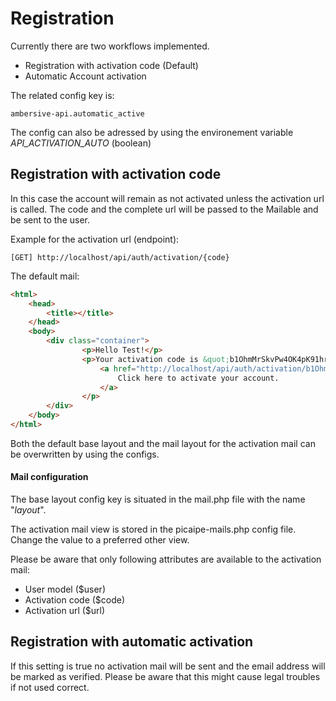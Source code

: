 # Registration

Currently there are two workflows implemented.

- Registration with activation code (Default)
- Automatic Account activation

The related config key is:

````
ambersive-api.automatic_active
````
The config can also be adressed by using the environement variable *API_ACTIVATION_AUTO* (boolean)

## Registration with activation code

In this case the account will remain as not activated unless the activation url is called. The code and the complete url will be passed to the Mailable and be sent to the user.

Example for the activation url (endpoint):
````
[GET] http://localhost/api/auth/activation/{code}
````

The default mail:

```html
<html>
    <head>
        <title></title>
    </head>
    <body>
        <div class="container">
                <p>Hello Test!</p>
                <p>Your activation code is &quot;b1OhmMrSkvPw4OK4pK91hrEgLIPeadPmajXaRoKB&quot;.  
                    <a href="http://localhost/api/auth/activation/b1OhmMrSkvPw4OK4pK91hrEgLIPeadPmajXaRoKB" target="_blank">
                        Click here to activate your account.
                    </a>
                </p>
        </div>
    </body>
</html>  
```

Both the default base layout and the mail layout for the activation mail can be overwritten by using the configs.

#### Mail configuration

The base layout config key is situated in the mail.php file with the name "*layout*".

The activation mail view is stored in the picaipe-mails.php config file.
Change the value to a preferred other view.

Please be aware that only following attributes are available to the activation mail:

- User model ($user)
- Activation code ($code)
- Activation url ($url)

## Registration with automatic activation

If this setting is true no activation mail will be sent and the email address will be marked as verified. Please be aware that this might cause legal troubles if not used correct.